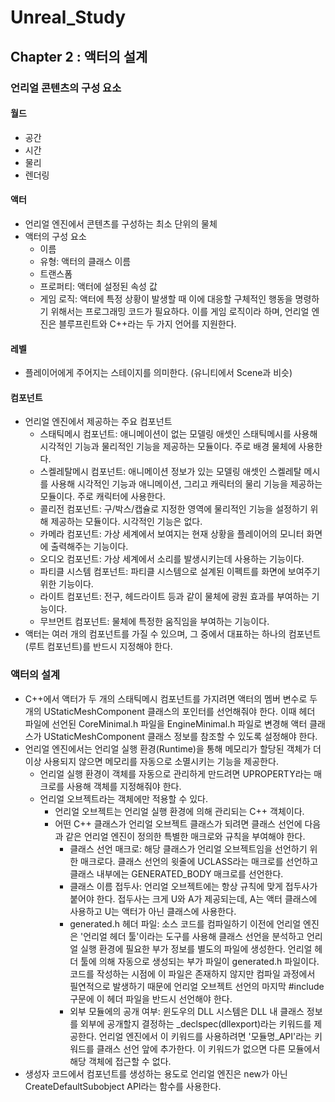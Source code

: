 # Unreal_Study

## Chapter 2 : 액터의 설계
### 언리얼 콘텐츠의 구성 요소
#### 월드
- 공간
- 시간
- 물리
- 렌더링

#### 액터
- 언리얼 엔진에서 콘텐츠를 구성하는 최소 단위의 물체
- 액터의 구성 요소
  - 이름
  - 유형: 액터의 클래스 이름
  - 트랜스폼
  - 프로퍼티: 액터에 설정된 속성 값
  - 게임 로직: 액터에 특정 상황이 발생할 때 이에 대응할 구체적인 행동을 명령하기 위해서는 프로그래밍 코드가 필요하다. 이를 게임 로직이라 하며, 언리얼 엔진은 블루프린트와 C++라는 두 가지 언어를 지원한다.
  
#### 레벨
- 플레이어에게 주어지는 스테이지를 의미한다. (유니티에서 Scene과 비슷)

#### 컴포넌트
- 언리얼 엔진에서 제공하는 주요 컴포넌트
  - 스태틱메시 컴포넌트: 애니메이션이 없는 모델링 애셋인 스태틱메시를 사용해 시각적인 기능과 물리적인 기능을 제공하는 모듈이다. 주로 배경 물체에 사용한다.
  - 스켈레탈메시 컴포넌트: 애니메이션 정보가 있는 모델링 애셋인 스켈레탈 메시를 사용해 시각적인 기능과 애니메이션, 그리고 캐릭터의 물리 기능을 제공하는 모듈이다. 주로 캐릭터에 사용한다.
  - 콜리전 컴포넌트: 구/박스/캡슐로 지정한 영역에 물리적인 기능을 설정하기 위해 제공하는 모듈이다. 시각적인 기능은 없다.
  - 카메라 컴포넌트: 가상 세계에서 보여지는 현재 상황을 플레이어의 모니터 화면에 출력해주는 기능이다.
  - 오디오 컴포넌트: 가상 세계에서 소리를 발생시키는데 사용하는 기능이다.
  - 파티클 시스템 컴포넌트: 파티클 시스템으로 설계된 이펙트를 화면에 보여주기 위한 기능이다.
  - 라이트 컴포넌트: 전구, 헤드라이트 등과 같이 물체에 광원 효과를 부여하는 기능이다.
  - 무브먼트 컴포넌트: 물체에 특정한 움직임을 부여하는 기능이다.
- 액터는 여러 개의 컴포넌트를 가질 수 있으며, 그 중에서 대표하는 하나의 컴포넌트(루트 컴포넌트)를 반드시 지정해야 한다.

### 액터의 설계
- C++에서 액터가 두 개의 스태틱메시 컴포넌트를 가지려면 액터의 멤버 변수로 두 개의 UStaticMeshComponent 클래스의 포인터를 선언해줘야 한다. 이때 헤더 파일에 선언된 CoreMinimal.h 파일을 EngineMinimal.h 파일로 변경해 액터 클래스가 UStaticMeshComponent 클래스 정보를 참조할 수 있도록 설정해야 한다.
- 언리얼 엔진에서는 언리얼 실행 환경(Runtime)을 통해 메모리가 할당된 객체가 더 이상 사용되지 않으면 메모리를 자동으로 소멸시키는 기능을 제공한다.
  - 언리얼 실행 환경이 객체를 자동으로 관리하게 만드려면 UPROPERTY라는 매크로를 사용해 객체를 지정해줘야 한다.
  - 언리얼 오브젝트라는 객체에만 적용할 수 있다.
    - 언리얼 오브젝트는 언리얼 실행 환경에 의해 관리되는 C++ 객체이다.
    - 어떤 C++ 클래스가 언리얼 오브젝트 클래스가 되려면 클래스 선언에 다음과 같은 언리얼 엔진이 정의한 특별한 매크로와 규칙을 부여해야 한다.
      - 클래스 선언 매크로: 해당 클래스가 언리얼 오브젝트임을 선언하기 위한 매크로다. 클래스 선언의 윗줄에 UCLASS라는 매크로를 선언하고 클래스 내부에는 GENERATED_BODY 매크로를 선언한다.
      - 클래스 이름 접두사: 언리얼 오브젝트에는 항상 규칙에 맞게 접두사가 붙어야 한다. 접두사는 크게 U와 A가 제공되는데, A는 액터 클래스에 사용하고 U는 액터가 아닌 클래스에 사용한다.
      - generated.h 헤더 파일: 소스 코드를 컴파일하기 이전에 언리얼 엔진은 '언리얼 헤더 툴'이라는 도구를 사용해 클래스 선언을 분석하고 언리얼 실행 환경에 필요한 부가 정보를 별도의 파일에 생성한다. 언리얼 헤더 툴에 의해 자동으로 생성되는 부가 파일이 generated.h 파일이다. 코드를 작성하는 시점에 이 파일은 존재하지 않지만 컴파일 과정에서 필연적으로 발생하기 때문에 언리얼 오브젝트 선언의 마지막 #include 구문에 이 헤더 파일을 반드시 선언해야 한다.
      - 외부 모듈에의 공개 여부: 윈도우의 DLL 시스템은 DLL 내 클래스 정보를 외부에 공개할지 결정하는 _declspec(dllexport)라는 키워드를 제공한다. 언리얼 엔진에서 이 키워드를 사용하려면 '모듈명_API'라는 키워드를 클래스 선언 앞에 추가한다. 이 키워드가 없으면 다른 모듈에서 해당 객체에 접근할 수 없다.
- 생성자 코드에서 컴포넌트를 생성하는 용도로 언리얼 엔진은 new가 아닌 CreateDefaultSubobject API라는 함수를 사용한다.
